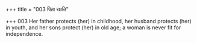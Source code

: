 +++
title = "003 पिता रक्षति"

+++
003	Her father protects (her) in childhood, her husband protects (her) in youth, and her sons protect (her) in old age; a woman is never fit for independence.